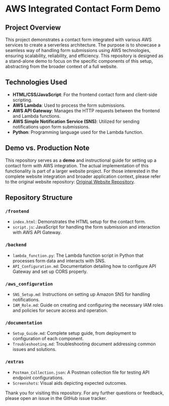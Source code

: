 # AWS Integrated Contact Form Demo

## Project Overview

This project demonstrates a contact form integrated with various AWS services to create a serverless architecture. The purpose is to showcase a seamless way of handling form submissions using AWS technologies, ensuring scalability, reliability, and efficiency. This repository is designed as a stand-alone demo to focus on the specific components of this setup, abstracting from the broader context of a full website.

## Technologies Used

- **HTML/CSS/JavaScript**: For the frontend contact form and client-side scripting.
- **AWS Lambda**: Used to process the form submissions.
- **AWS API Gateway**: Manages the HTTP requests between the frontend and Lambda functions.
- **AWS Simple Notification Service (SNS)**: Utilized for sending notifications upon form submissions.
- **Python**: Programming language used for the Lambda function.

## Demo vs. Production Note

This repository serves as a **demo** and instructional guide for setting up a contact form with AWS integration. The actual implementation of this functionality is part of a larger website project. For those interested in the complete website integration and broader application context, please refer to the original website repository: [Original Website Repository](https://github.com/xsechaba/sechabam-portfolio).

## Repository Structure

### `/frontend`
- `index.html`: Demonstrates the HTML setup for the contact form.
- `script.js`: JavaScript for handling the form submission and interaction with AWS API Gateway.

### `/backend`
- `lambda_function.py`: The Lambda function script in Python that processes form data and interacts with SNS.
- `API_Configuration.md`: Documentation detailing how to configure API Gateway and set up CORS properly.

### `/aws_configuration`
- `SNS_Setup.md`: Instructions on setting up Amazon SNS for handling notifications.
- `IAM_Role.md`: Guide on creating and configuring the necessary IAM roles and policies for secure access and operation.

### `/documentation`
- `Setup_Guide.md`: Complete setup guide, from deployment to configuration of each component.
- `Troubleshooting.md`: Troubleshooting document addressing common issues and solutions.

### `/extras`
- `Postman_Collection.json`: A Postman collection file for testing API endpoint configurations.
- `Screenshots`: Visual aids depicting expected outcomes.

Thank you for visiting this repository. For any further questions or feedback, please open an issue in the GitHub issue tracker.

